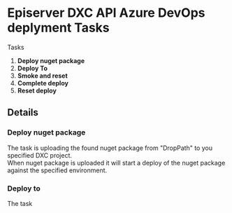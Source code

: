 # Episerver DXC API Azure DevOps deplyment Tasks

Tasks

1. **Deploy nuget package**
1. **Deploy To**
1. **Smoke and reset**
1. **Complete deploy**
1. **Reset deploy**

## Details

### Deploy nuget package

The task is uploading the found nuget package from "DropPath" to you specified DXC project.  
When nuget package is uploaded it will start a deploy of the nuget package against the specified environment.

### Deploy to

The task 